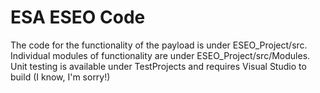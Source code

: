 # ESA ESEO Code

The code for the functionality of the payload is under ESEO_Project/src.
Individual modules of functionality are under ESEO_Project/src/Modules.
Unit testing is available under TestProjects and requires Visual Studio to build (I know, I'm sorry!)
